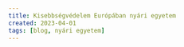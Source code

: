 ```yaml
---
title: Kisebbségvédelem Európában nyári egyetem
created: 2023-04-01
tags: [blog, nyári egyetem]
---
```


